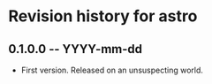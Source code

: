 # Revision history for astro

## 0.1.0.0 -- YYYY-mm-dd

* First version. Released on an unsuspecting world.
